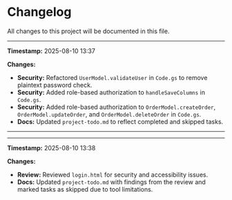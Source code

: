 # Changelog

All changes to this project will be documented in this file.

---
**Timestamp:** 2025-08-10 13:37

**Changes:**
- **Security:** Refactored `UserModel.validateUser` in `Code.gs` to remove plaintext password check.
- **Security:** Added role-based authorization to `handleSaveColumns` in `Code.gs`.
- **Security:** Added role-based authorization to `OrderModel.createOrder`, `OrderModel.updateOrder`, and `OrderModel.deleteOrder` in `Code.gs`.
- **Docs:** Updated `project-todo.md` to reflect completed and skipped tasks.
---
---
**Timestamp:** 2025-08-10 13:38

**Changes:**
- **Review:** Reviewed `login.html` for security and accessibility issues.
- **Docs:** Updated `project-todo.md` with findings from the review and marked tasks as skipped due to tool limitations.
